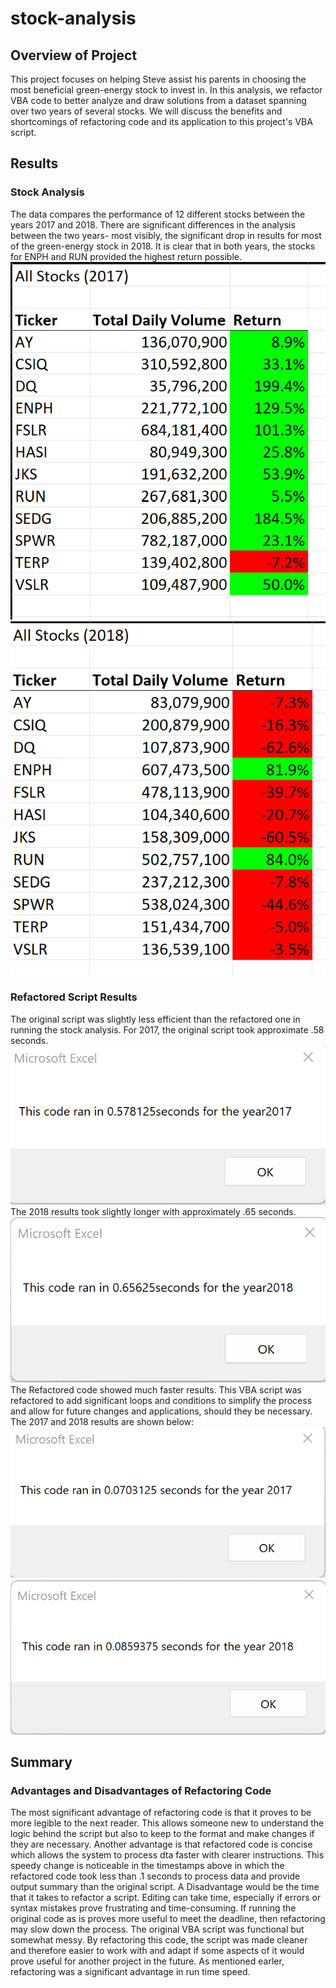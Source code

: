 # stock-analysis
## Overview of Project
This project focuses on helping Steve assist his parents in choosing the most beneficial green-energy stock to invest in. In this analysis, we refactor VBA code to better analyze and draw solutions from a dataset spanning over two years of several stocks. We will discuss the benefits and shortcomings of refactoring code and its application to this project's VBA script.
## Results
### Stock Analysis
The data compares the performance of 12 different stocks between the years 2017 and 2018. There are significant differences in the analysis between the two years- most visibly, the significant drop in results for most of the green-energy stock in 2018. It is clear that in both years, the stocks for ENPH and RUN provided the highest return possible.
   ![StockAnalysisOutput_2017](Resources/StockAnalysisOutput_2017.png)
   ![StockAnalysisOutput_2018](Resources/StockAnalysisOutput_2018.png)
 ### Refactored Script Results
 The original script was slightly less efficient than the refactored one in running the stock analysis. For 2017, the original script took approximate .58 seconds.
    ![oldTime2017](Resources/oldTIme2017.png)
 The 2018 results took slightly longer with approximately .65 seconds. 
    ![oldTime2018](Resources/oldTime2018.png)
 The Refactored code showed much faster results. This VBA script was refactored to add significant loops and conditions to simplify the process and allow for future changes and applications, should they be necessary. The 2017 and 2018 results are shown below:
    ![VBA_Challenge_2017](Resources/VBA_Challenge_2017.png)
    ![VBA_Challenge_2018](Resources/VBA_Challenge_2018.png)
 ## Summary
 ### Advantages and Disadvantages of Refactoring Code
 The most significant advantage of refactoring code is that it proves to be more legible to the next reader. This allows someone new to understand the logic behind the script but also to keep to the format and make changes if they are necessary. Another advantage is that refactored code is concise which allows the system to process dta faster with clearer instructions. This speedy change is noticeable in the timestamps above in which the refactored code took less than  .1 seconds to process data and provide output summary than the original script.
 A Disadvantage would be the time that it takes to refactor a script. Editing can take time, especially if errors or syntax mistakes prove frustrating and time-consuming. If running the original code as is proves more useful to meet the deadline, then refactoring may slow down the process.
The original VBA script was functional but somewhat messy. By refactoring this code, the script was made cleaner and therefore easier to work with and adapt if some aspects of it would prove useful for another project in the future. As mentioned earler, refactoring was a significant advantage in run time speed.
